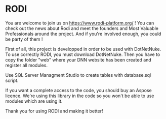 # RODI

You are welcome to join us on https://www.rodi-platform.org/ ! You can check out the news about Rodi and meet the founders and Most Valuable Professionals
around the project. And if you're involved enough, you could be party of them !

First of all, this project is developped in order to be used with DotNetNuke. To use correctly RODI, you must download DotNetNuke. Then you have to copy the folder "web" where your DNN website has been created and register all modules.

Use SQL Server Managment Studio to create tables with database.sql script.

If you want a complete access to the code, you should buy an Aspose licence. We're using this library in the code so you won't be able to use modules which are using it.

Thank you for using RODI and making it better!
